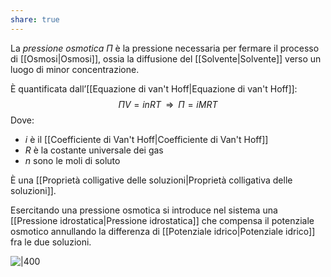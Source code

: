 ```yaml
---
share: true
---
```

La *pressione osmotica* $\Pi$ è la pressione necessaria per fermare il processo di [[Osmosi|Osmosi]], ossia la diffusione del [[Solvente|Solvente]] verso un luogo di minor concentrazione.

È quantificata dall’[[Equazione di van't Hoff|Equazione di van't Hoff]]:
$$\Pi V = inRT \;\;\Longrightarrow \;\;\Pi=iMRT$$
Dove:
- $i$ è il [[Coefficiente di Van't Hoff|Coefficiente di Van't Hoff]]
- $R$ è la costante universale dei gas
- $n$ sono le moli di soluto

È una [[Proprietà colligative delle soluzioni|Proprietà colligativa delle soluzioni]].

Esercitando una pressione osmotica si introduce nel sistema una [[Pressione idrostatica|Pressione idrostatica]] che compensa il potenziale osmotico annullando la differenza di [[Potenziale idrico|Potenziale idrico]] fra le due soluzioni.

![|400](828a946a4f06176e8d21e6cbbe09bd73_MD5%201.png)
